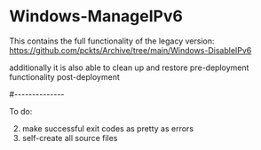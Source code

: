 # Windows-ManageIPv6

This contains the full functionality of the legacy version:
https://github.com/pckts/Archive/tree/main/Windows-DisableIPv6

additionally it is also able to clean up and restore pre-deployment functionality post-deployment


#--------------

To do:

2. make successful exit codes as pretty as errors
3. self-create all source files
